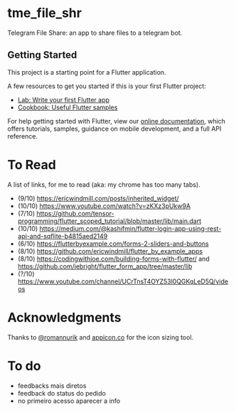 # tme_file_shr

Telegram File Share: an app to share files to a telegram bot.

## Getting Started

This project is a starting point for a Flutter application.

A few resources to get you started if this is your first Flutter project:

- [Lab: Write your first Flutter app](https://flutter.io/docs/get-started/codelab)
- [Cookbook: Useful Flutter samples](https://flutter.io/docs/cookbook)

For help getting started with Flutter, view our 
[online documentation](https://flutter.io/docs), which offers tutorials, 
samples, guidance on mobile development, and a full API reference.

# To Read

A list of links, for me to read (aka: my chrome has too many tabs).

- (9/10) https://ericwindmill.com/posts/inherited_widget/
- (10/10) https://www.youtube.com/watch?v=zKXz3pUkw9A
- (7/10) https://github.com/tensor-programming/flutter_scoped_tutorial/blob/master/lib/main.dart
- (10/10) https://medium.com/@kashifmin/flutter-login-app-using-rest-api-and-sqflite-b4815aed2149
- (6/10) https://flutterbyexample.com/forms-2-sliders-and-buttons
- (8/10) https://github.com/ericwindmill/flutter_by_example_apps
- (8/10) https://codingwithjoe.com/building-forms-with-flutter/ and https://github.com/jebright/flutter_form_app/tree/master/lib
- (?/10) https://www.youtube.com/channel/UCrTnsT4OYZ53l0QGKqLeD5Q/videos

# Acknowledgments

Thanks to [@romannurik](https://romannurik.github.io/AndroidAssetStudio/icons-launcher.html) and [appicon.co](https://appicon.co/) for the icon sizing tool.

# To do
- feedbacks mais diretos
- feedback do status do pedido
- no primeiro acesso aparecer a info
